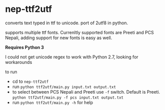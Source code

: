 nep-ttf2utf
===========

converts text typed in ttf to unicode. port of 2utf8 in python. 

supports multiple ttf fonts. Currenltly supported fonts are Preeti and PCS Nepali, adding support for new fonts is easy as well.


**Requires Python 3** 

I could not get unicode regex to work with Python 2.7, looking for workarounds

to run 
- cd to `nep-ttf2utf`
- run `python ttf2utf/main.py input.txt output.txt`
- to select between PCS Nepali and Preeti use `-f` switch. Default is Preeti. `python ttf2utf/main.py -f pcs input.txt output.txt`
- run `python ttf2utf/main.py -h` for help
